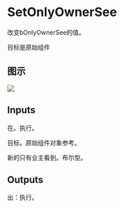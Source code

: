 # SetOnlyOwnerSee

改变bOnlyOwnerSee的值。

目标是原始组件

## 图示

![]($-20221218-20395014.png)

## Inputs

在。执行。

目标。原始组件对象参考。

新的只有业主看到。布尔型。  

## Outputs

出：执行。
